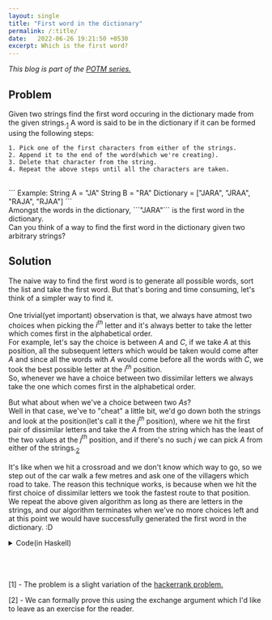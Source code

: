 ```yaml
---
layout: single
title: "First word in the dictionary"
permalink: /:title/
date:   2022-06-26 19:21:50 +0530
excerpt: Which is the first word?
---
```

<!-- <h1> <u> First word in the dictionary </u> </h1> -->
<i>This blog is part of the <a href="{% post_url 2022-06-25-problem-of-the-month%}">POTM series.</a></i>

## Problem

Given two strings find the first word occuring in the dictionary made from the given strings.<sub><a href="#1">1</a></sub>
A word is said to be in the dictionary if it can be formed using the following steps:
<br>
```
1. Pick one of the first characters from either of the strings.
2. Append it to the end of the word(which we're creating).
3. Delete that character from the string.
4. Repeat the above steps until all the characters are taken.
```
<br>
```
Example: 
String A = "JA"
String B = "RA"
Dictionary = ["JARA", "JRAA", "RAJA", "RJAA"]
```
<br>
Amongst the words in the dictionary, ```"JARA"``` is the first word in the dictionary.

<br>
Can you think of a way to find the first word in the dictionary given two arbitrary strings?
<br>

## Solution

The naive way to find the first word is to generate all possible words, sort the list and take the first word.
But that's boring and time consuming, let's think of a simpler way to find it. 
<br>
<br>
One trivial(yet important) observation is that, we always have atmost two choices when picking the $i^{th}$ letter and it's always better to take the letter which comes first in the alphabetical order. 
<br>
For example, let's say the choice is between $A$ and $C$, if we take $A$ at this position, all the subsequent letters which would be taken would come after $A$ and since all the words with $A$ would come before all the words with $C$, we took the best possible letter at the $i^{th}$ position.
<br>
So, whenever we have a choice between two dissimilar letters we always take the one which comes first in the alphabetical order. 
<br>

But what about when we've a choice between two $As$? 
<br>
Well in that case, we've to "cheat" a little bit, we'd go down both the strings and look at the position(let's call it the $j^{th}$ position), where we hit the first pair of dissimilar letters and take the $A$ from the string which has the least of the two values at the $j^{th}$ position, and if there's no such $j$ we can pick $A$ from either of the strings.<sub><a href="#2">2</a></sub>
<br>
<br>
It's like when we hit a crossroad and we don't know which way to go, so we step out of the car walk a few metres and ask one of the villagers which road to take.
The reason this technique works, is because when we hit the first choice of dissimilar letters we took the fastest route to that position.
<br>
We repeat the above given algorithm as long as there are letters in the strings, and our algorithm terminates when we've no more choices left and at this point we would have successfully generated the first word in the dictionary. :D 
<br>

<details>
<summary> Code(in Haskell)</summary>
{% highlight haskell %}

get_first_word [] y = y
get_first_word x [] = x
get_first_word (x:xs) (y:ys) = if x < y 
                     then x : get_first_word xs (y:ys)
                     else if x > y 
                     then y : get_first_word (x:xs) ys 
                     else (if peek_forward xs ys == 0 
                           then x : get_first_word xs (y:ys)
                           else y : get_first_word (x:xs) ys)


peek_forward [] [] = 0
peek_forward x [] = 0
peek_forward [] y = 1
peek_forward (x:xs) (y:ys) = if x < y then 0
                           else if x > y then 1
                           else peek_forward xs ys

-- Example : 
-- get_first_word "JA" "RA"
-- "JARA"
{% endhighlight %}
</details>

<br>
<br>
<br>

<p id="1">
[1] - The problem is a slight variation of the <a
href="https://www.hackerrank.com/challenges/morgan-and-a-string/problem">hackerrank problem.</a>
</p>
<p id="2">
[2] - We can formally prove this using the exchange argument which I'd like to leave as an exercise for the reader.
</p>
